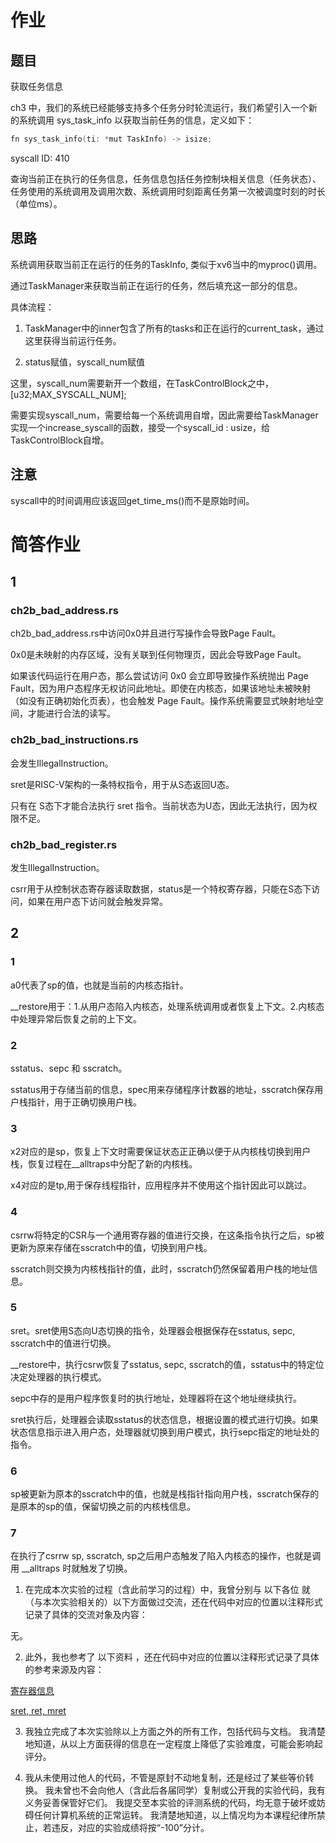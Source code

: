 # 作业

## 题目

获取任务信息

ch3 中，我们的系统已经能够支持多个任务分时轮流运行，我们希望引入一个新的系统调用 sys_task_info 以获取当前任务的信息，定义如下：

```c++ 
fn sys_task_info(ti: *mut TaskInfo) -> isize;
```

syscall ID: 410

查询当前正在执行的任务信息，任务信息包括任务控制块相关信息（任务状态）、任务使用的系统调用及调用次数、系统调用时刻距离任务第一次被调度时刻的时长（单位ms）。

## 思路

系统调用获取当前正在运行的任务的TaskInfo, 类似于xv6当中的myproc()调用。

通过TaskManager来获取当前正在运行的任务，然后填充这一部分的信息。

具体流程：

1. TaskManager中的inner包含了所有的tasks和正在运行的current_task，通过这里获得当前运行任务。

2. status赋值，syscall_num赋值

这里，syscall_num需要新开一个数组，在TaskControlBlock之中，\[u32;MAX_SYSCALL_NUM\];

需要实现syscall_num，需要给每一个系统调用自增，因此需要给TaskManager实现一个increase_syscall的函数，接受一个syscall_id : usize，给TaskControlBlock自增。


## 注意

syscall中的时间调用应该返回get_time_ms()而不是原始时间。

# 简答作业

## 1 

### ch2b_bad_address.rs

ch2b_bad_address.rs中访问0x0并且进行写操作会导致Page Fault。

0x0是未映射的内存区域，没有关联到任何物理页，因此会导致Page Fault。

如果该代码运行在用户态，那么尝试访问 0x0 会立即导致操作系统抛出 Page Fault，因为用户态程序无权访问此地址。即使在内核态，如果该地址未被映射（如没有正确初始化页表），也会触发 Page Fault。操作系统需要显式映射地址空间，才能进行合法的读写。

### ch2b_bad_instructions.rs 

会发生IllegalInstruction。

sret是RISC-V架构的一条特权指令，用于从S态返回U态。

只有在 S态下才能合法执行 sret 指令。当前状态为U态，因此无法执行，因为权限不足。

### ch2b_bad_register.rs 

发生IllegalInstruction。

csrr用于从控制状态寄存器读取数据，status是一个特权寄存器，只能在S态下访问，如果在用户态下访问就会触发异常。

## 2

### 1

a0代表了sp的值，也就是当前的内核态指针。

__restore用于：1.从用户态陷入内核态，处理系统调用或者恢复上下文。2.内核态中处理异常后恢复之前的上下文。

### 2

sstatus、sepc 和 sscratch。

sstatus用于存储当前的信息，spec用来存储程序计数器的地址，sscratch保存用户栈指针，用于正确切换用户栈。

### 3

x2对应的是sp，恢复上下文时需要保证状态正正确以便于从内核栈切换到用户栈，恢复过程在__alltraps中分配了新的内核栈。

x4对应的是tp,用于保存线程指针，应用程序并不使用这个指针因此可以跳过。

### 4

csrrw将特定的CSR与一个通用寄存器的值进行交换，在这条指令执行之后，sp被更新为原来存储在sscratch中的值，切换到用户栈。

sscratch则交换为内核栈指针的值，此时，sscratch仍然保留着用户栈的地址信息。

### 5

sret。sret使用S态向U态切换的指令，处理器会根据保存在sstatus, sepc, sscratch中的值进行切换。

__restore中，执行csrw恢复了sstatus, sepc, sscratch的值，sstatus中的特定位决定处理器的执行模式。

sepc中存的是用户程序恢复时的执行地址，处理器将在这个地址继续执行。

sret执行后，处理器会读取sstatus的状态信息，根据设置的模式进行切换。如果状态信息指示进入用户态，处理器就切换到用户模式，执行sepc指定的地址处的指令。

### 6

sp被更新为原本的sscratch中的值，也就是栈指针指向用户栈，sscratch保存的是原本的sp的值，保留切换之前的内核栈信息。

### 7 

在执行了csrrw sp, sscratch, sp之后用户态触发了陷入内核态的操作，也就是调用 __alltraps 时就触发了切换。




1. 在完成本次实验的过程（含此前学习的过程）中，我曾分别与 以下各位 就（与本次实验相关的）以下方面做过交流，还在代码中对应的位置以注释形式记录了具体的交流对象及内容：

无。

2.  此外，我也参考了 以下资料 ，还在代码中对应的位置以注释形式记录了具体的参考来源及内容：


[寄存器信息](https://tclin914.github.io/77838749/)

[sret, ret, mret](https://blog.csdn.net/weixin_42031299/article/details/136844715)

3. 我独立完成了本次实验除以上方面之外的所有工作，包括代码与文档。 我清楚地知道，从以上方面获得的信息在一定程度上降低了实验难度，可能会影响起评分。

4. 我从未使用过他人的代码，不管是原封不动地复制，还是经过了某些等价转换。 我未曾也不会向他人（含此后各届同学）复制或公开我的实验代码，我有义务妥善保管好它们。 我提交至本实验的评测系统的代码，均无意于破坏或妨碍任何计算机系统的正常运转。 我清楚地知道，以上情况均为本课程纪律所禁止，若违反，对应的实验成绩将按“-100”分计。
